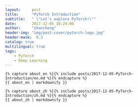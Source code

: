 ```yaml
---
layout:     post
title:      "PyTorch Introduction"
subtitle:   " \"Let's explore PyTorch!\""
date:       2017-12-05 10:24:00
author:     "zhancheng"
header-img: "img/post-cover/pytorch-logo.jpg"
header-mask:  0.3
catalog: true
multilingual: true
tags:
    - PyTorch
    - Deep Learning
---
```


<!-- English Version -->
<div class="en post-container">

```
{% capture about_en %}{% include posts/2017-12-05-PyTorch-Introduction/en.md %}{% endcapture %}
{{ about_en | markdownify }}
```

</div>

<!-- Chinese Version -->
<div class="zh post-container">

```
{% capture about_zh %}{% include posts/2017-12-05-PyTorch-Introduction/zh.md %}{% endcapture %}
{{ about_zh | markdownify }}
```

</div>
